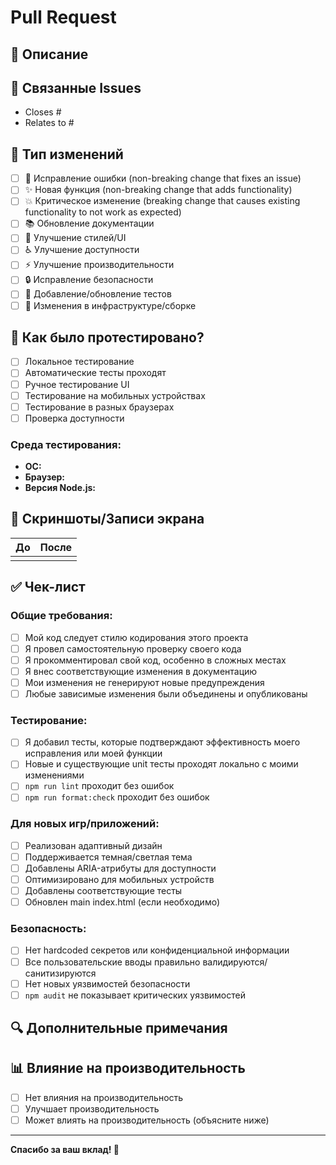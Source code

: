 # Pull Request

## 📝 Описание

<!-- Кратко опишите изменения в этом PR -->

## 🔗 Связанные Issues

<!-- Укажите номера связанных issues, например: Closes #123, Fixes #456 -->

- Closes #
- Relates to #

## 🎯 Тип изменений

<!-- Отметьте применимые пункты -->

- [ ] 🐛 Исправление ошибки (non-breaking change that fixes an issue)
- [ ] ✨ Новая функция (non-breaking change that adds functionality)
- [ ] 💥 Критическое изменение (breaking change that causes existing functionality to not work as expected)
- [ ] 📚 Обновление документации
- [ ] 🎨 Улучшение стилей/UI
- [ ] ♿ Улучшение доступности
- [ ] ⚡ Улучшение производительности
- [ ] 🔒 Исправление безопасности
- [ ] 🧪 Добавление/обновление тестов
- [ ] 🔧 Изменения в инфраструктуре/сборке

## 🧪 Как было протестировано?

<!-- Опишите проведенные тесты для проверки ваших изменений -->

- [ ] Локальное тестирование
- [ ] Автоматические тесты проходят
- [ ] Ручное тестирование UI
- [ ] Тестирование на мобильных устройствах
- [ ] Тестирование в разных браузерах
- [ ] Проверка доступности

### Среда тестирования:

- **ОС:**
- **Браузер:**
- **Версия Node.js:**

## 📱 Скриншоты/Записи экрана

<!-- Если ваши изменения включают UI, добавьте скриншоты -->

| До                   | После                   |
| -------------------- | ----------------------- |
| <!-- Скриншот до --> | <!-- Скриншот после --> |

## ✅ Чек-лист

<!-- Отметьте выполненные пункты -->

### Общие требования:

- [ ] Мой код следует стилю кодирования этого проекта
- [ ] Я провел самостоятельную проверку своего кода
- [ ] Я прокомментировал свой код, особенно в сложных местах
- [ ] Я внес соответствующие изменения в документацию
- [ ] Мои изменения не генерируют новые предупреждения
- [ ] Любые зависимые изменения были объединены и опубликованы

### Тестирование:

- [ ] Я добавил тесты, которые подтверждают эффективность моего исправления или моей функции
- [ ] Новые и существующие unit тесты проходят локально с моими изменениями
- [ ] `npm run lint` проходит без ошибок
- [ ] `npm run format:check` проходит без ошибок

### Для новых игр/приложений:

- [ ] Реализован адаптивный дизайн
- [ ] Поддерживается темная/светлая тема
- [ ] Добавлены ARIA-атрибуты для доступности
- [ ] Оптимизировано для мобильных устройств
- [ ] Добавлены соответствующие тесты
- [ ] Обновлен main index.html (если необходимо)

### Безопасность:

- [ ] Нет hardcoded секретов или конфиденциальной информации
- [ ] Все пользовательские вводы правильно валидируются/санитизируются
- [ ] Нет новых уязвимостей безопасности
- [ ] `npm audit` не показывает критических уязвимостей

## 🔍 Дополнительные примечания

<!-- Любая дополнительная информация, которую reviewers должны знать -->

## 📊 Влияние на производительность

<!-- Если применимо, опишите влияние на производительность -->

- [ ] Нет влияния на производительность
- [ ] Улучшает производительность
- [ ] Может влиять на производительность (объясните ниже)

<!-- Если есть влияние на производительность, опишите детали -->

---

**Спасибо за ваш вклад! 🚀**

<!--
Для reviewers:
- Проверьте соответствие всем пунктам чек-листа
- Убедитесь, что код соответствует стандартам проекта
- Протестируйте изменения локально
- Оставьте конструктивные комментарии
-->
